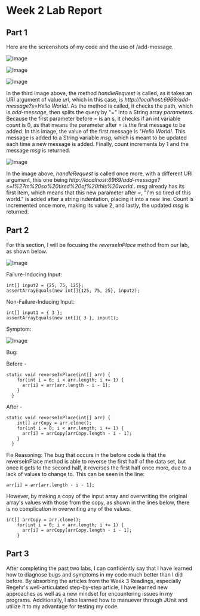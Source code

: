 # Week 2 Lab Report
## Part 1
Here are the screenshots of my code and the use of /add-message.

![Image](https://cdn.discordapp.com/attachments/1064716019156930640/1069812943027453952/image.png)

![Image](https://cdn.discordapp.com/attachments/1064716019156930640/1069813019321835530/image.png)

![Image](https://cdn.discordapp.com/attachments/1064716019156930640/1069817235666911282/image.png)

In the third image above, the method *handleRequest* is called, as it takes an URI argument of value *url*, which in this case, is *http://localhost:6969/add-message?s=Hello World!*. As the method is called, it checks the path, which is *add-message*, then splits the query by "*=*" into a String array *parameters*. Because the first parameter before *=* is an s, it checks if an int variable *count* is 0, as that means the parameter after *=* is the first message to be added. In this image, the value of the first message is "*Hello World!*. This message is added to a String variable *msg*, which is meant to be updated each time a new message is added. Finally, count increments by 1 and the message *msg* is returned.

![Image](https://cdn.discordapp.com/attachments/1064716019156930640/1069817351790399508/image.png)

In the image above, *handleRequest* is called once more, with a different URI argument, this one being *http://localhost:6969/add-message?s=I%27m%20so%20tired%20of%20this%20world.*. *msg* already has its first item, which means that this new parameter after *=*, "I'm so tired of this world." is added after a string indentation, placing it into a new line. Count is incremented once more, making its value 2, and lastly, the updated *msg* is returned.

## Part 2
For this section, I will be focusing the *reverseInPlace* method from our lab, as shown below.

![Image](https://cdn.discordapp.com/attachments/1064716019156930640/1069828993722888242/image.png)

Failure-Inducing Input:
```
int[] input2 = {25, 75, 125};
assertArrayEquals(new int[]{125, 75, 25}, input2);
```
Non-Failure-Inducing Input:
```
int[] input1 = { 3 };
assertArrayEquals(new int[]{ 3 }, input1);
```
Symptom:

![Image](https://cdn.discordapp.com/attachments/1064716019156930640/1069830909886468127/image.png)

Bug:

Before - 
```
static void reverseInPlace(int[] arr) {
    for(int i = 0; i < arr.length; i += 1) {
      arr[i] = arr[arr.length - i - 1];
    }
  }
```

After -
```
static void reverseInPlace(int[] arr) {
    int[] arrCopy = arr.clone();
    for(int i = 0; i < arr.length; i += 1) {
      arr[i] = arrCopy[arrCopy.length - i - 1];
    }
  }
```

Fix Reasoning:
The bug that occurs in the before code is that the reverseInPlace method is able to reverse the first half of the data set, but once it gets to the second half, it reverses the first half once more, due to a lack of values to change to. This can be seen in the line:
```
arr[i] = arr[arr.length - i - 1];
```
However, by making a copy of the input array and overwriting the original array's values with those from the copy, as shown in the lines below, there is no complication in overwriting any of the values.
```
int[] arrCopy = arr.clone();
    for(int i = 0; i < arr.length; i += 1) {
      arr[i] = arrCopy[arrCopy.length - i - 1];
    }
```

## Part 3
After completing the past two labs, I can confidently say that I have learned how to diagnose bugs and symptoms in my code much better than I did before. By absorbing the articles from the Week 3 Readings, especially Regehr's well-articulated step-by-step article, I have learned new approaches as well as a new mindset for encountering issues in my programs. Additionally, I also learned how to manuever through JUnit and utilize it to my advantage for testing my code.
